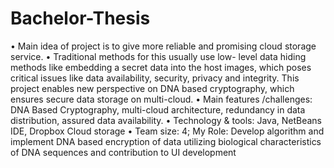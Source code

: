 # Bachelor-Thesis
• Main idea of project is to give more reliable and promising cloud storage service. 
• Traditional methods for this usually use low- level data hiding methods like embedding a secret data into the host images, which poses critical issues like data availability, security, privacy and integrity. This project enables new perspective on DNA based cryptography, which ensures secure data storage on multi-cloud. 
• Main features /challenges: DNA Based Cryptography, multi-cloud architecture, redundancy in data distribution, assured data availability. 
• Technology & tools: Java, NetBeans IDE, Dropbox Cloud storage
• Team size: 4; My Role: Develop algorithm and implement DNA based encryption of data utilizing biological characteristics of DNA sequences and contribution to UI development 
